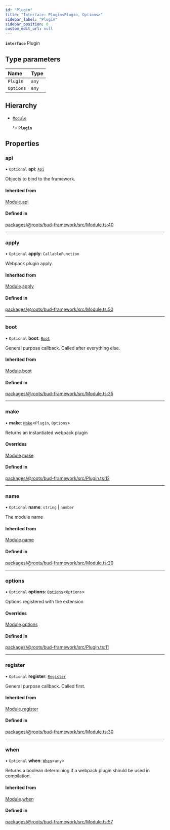 ```yaml
---
id: "Plugin"
title: "Interface: Plugin<Plugin, Options>"
sidebar_label: "Plugin"
sidebar_position: 0
custom_edit_url: null
---
```


**`interface`** Plugin

## Type parameters

| Name | Type |
| :------ | :------ |
| `Plugin` | `any` |
| `Options` | `any` |

## Hierarchy

- [`Module`](Module.md)

  ↳ **`Plugin`**

## Properties

### api

• `Optional` **api**: [`Api`](../namespaces/Module.md#api)

Objects to bind to the framework.

#### Inherited from

[Module](Module.md).[api](Module.md#api)

#### Defined in

[packages/@roots/bud-framework/src/Module.ts:40](https://github.com/roots/bud/blob/add6758eb/packages/@roots/bud-framework/src/Module.ts#L40)

___

### apply

• `Optional` **apply**: `CallableFunction`

Webpack plugin apply.

#### Inherited from

[Module](Module.md).[apply](Module.md#apply)

#### Defined in

[packages/@roots/bud-framework/src/Module.ts:50](https://github.com/roots/bud/blob/add6758eb/packages/@roots/bud-framework/src/Module.ts#L50)

___

### boot

• `Optional` **boot**: [`Boot`](../namespaces/Module.md#boot)

General purpose callback. Called after everything else.

#### Inherited from

[Module](Module.md).[boot](Module.md#boot)

#### Defined in

[packages/@roots/bud-framework/src/Module.ts:35](https://github.com/roots/bud/blob/add6758eb/packages/@roots/bud-framework/src/Module.ts#L35)

___

### make

• **make**: [`Make`](../namespaces/Module.md#make)<`Plugin`, `Options`\>

Returns an instantiated webpack plugin

#### Overrides

[Module](Module.md).[make](Module.md#make)

#### Defined in

[packages/@roots/bud-framework/src/Plugin.ts:12](https://github.com/roots/bud/blob/add6758eb/packages/@roots/bud-framework/src/Plugin.ts#L12)

___

### name

• `Optional` **name**: `string` \| `number`

The module name

#### Inherited from

[Module](Module.md).[name](Module.md#name)

#### Defined in

[packages/@roots/bud-framework/src/Module.ts:20](https://github.com/roots/bud/blob/add6758eb/packages/@roots/bud-framework/src/Module.ts#L20)

___

### options

• `Optional` **options**: [`Options`](../namespaces/Module.md#options)<`Options`\>

Options registered with the extension

#### Overrides

[Module](Module.md).[options](Module.md#options)

#### Defined in

[packages/@roots/bud-framework/src/Plugin.ts:11](https://github.com/roots/bud/blob/add6758eb/packages/@roots/bud-framework/src/Plugin.ts#L11)

___

### register

• `Optional` **register**: [`Register`](../namespaces/Module.md#register)

General purpose callback. Called first.

#### Inherited from

[Module](Module.md).[register](Module.md#register)

#### Defined in

[packages/@roots/bud-framework/src/Module.ts:30](https://github.com/roots/bud/blob/add6758eb/packages/@roots/bud-framework/src/Module.ts#L30)

___

### when

• `Optional` **when**: [`When`](../namespaces/Module.md#when)<`any`\>

Returns a boolean determining if
a webpack plugin should be used in
compilation.

#### Inherited from

[Module](Module.md).[when](Module.md#when)

#### Defined in

[packages/@roots/bud-framework/src/Module.ts:57](https://github.com/roots/bud/blob/add6758eb/packages/@roots/bud-framework/src/Module.ts#L57)
